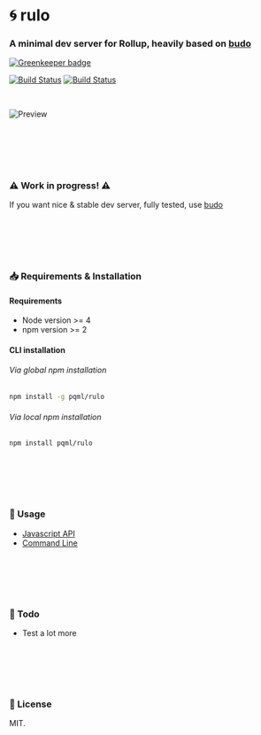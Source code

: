 # :cyclone: rulo
### A minimal dev server for Rollup, heavily based on [budo](https://github.com/mattdesl/budo/)

[![Greenkeeper badge](https://badges.greenkeeper.io/pqml/rulo.svg)](https://greenkeeper.io/)

[![Build Status](https://ci.appveyor.com/api/projects/status/adlohvwpx33q0xr4/branch/master?svg=true)](https://ci.appveyor.com/project/pqml/rulo/branch/master)
[![Build Status](https://secure.travis-ci.org/pqml/rulo.svg?branch=master)](https://travis-ci.org/pqml/rulo)

<br>

![Preview](assets/terminal-preview.png "Preview")


<br>
<h1></h1>
<br>

### :warning: Work in progress! :warning:
If you want nice & stable dev server, fully tested, use [budo](https://github.com/mattdesl/budo/)

<br>
<h1></h1>
<br>


### :inbox_tray: Requirements & Installation

#### Requirements
- Node version >= 4
- npm version >= 2

#### CLI installation

###### Via global npm installation
```sh
npm install -g pqml/rulo
```


###### Via local npm installation
```sh
npm install pqml/rulo
```

<br>
<h1></h1>
<br>

### :muscle: Usage

* [Javascript API](https://github.com/pqml/rulo/blob/master/docs/api-usage.md)
* [Command Line](https://github.com/pqml/rulo/blob/master/docs/cli-usage.md)

<br>
<h1></h1>
<br>

### :memo: Todo

- Test a lot more

<br>
<h1></h1>
<br>

### :page_with_curl:  License
MIT.

<br><br>